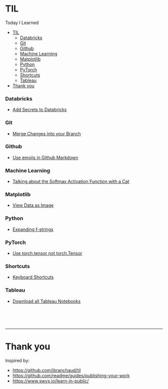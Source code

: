 # TIL
Today I Learned

- [TIL](#til)
    - [Databricks](#databricks)
    - [Git](#git)
    - [Github](#github)
    - [Machine Learning](#machine-learning)
    - [Matplotlib](#matplotlib)
    - [Python](#python)
    - [PyTorch](#pytorch)
    - [Shortcuts](#shortcuts)
    - [Tableau](#tableau)
- [Thank you](#thank-you)

### Databricks
- [Add Secrets to Databricks](databricks/adding_secrets.md)

### Git
- [Merge Changes into your Branch](git/merge_changes_into_branch.md)

### Github
- [Use emojis in Github Markdown](github/use_emojis_in_github.md)

### Machine Learning
- [Talking about the Softmax Activation Function with a Cat](machine_learning/softmax_activation_function.md)

### Matplotlib
- [View Data as Image](matplotlib/view_data_as_image.md)

### Python
- [Expanding f-strings](python/expanding_f_strings.md)

### PyTorch
- [Use torch.tensor not torch.Tensor](pytorch/tensor_vs_Tensor.md)

### Shortcuts
- [Keyboard Shortcuts](shortcuts/keyboard_shortcuts.md)

### Tableau
- [Download all Tableau Notebooks](tableau/download_notebooks.md)

<br>
<br>
<br>
  
***
# Thank you
Inspired by:
* https://github.com/jbranchaud/til
* https://github.com/readme/guides/publishing-your-work
* https://www.swyx.io/learn-in-public/